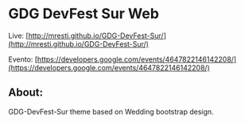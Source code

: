 GDG DevFest Sur Web
===================

Live: [http://mresti.github.io/GDG-DevFest-Sur/](http://mresti.github.io/GDG-DevFest-Sur/)

Evento: [https://developers.google.com/events/4647822146142208/](https://developers.google.com/events/4647822146142208/)


About:
------
GDG-DevFest-Sur theme based on Wedding bootstrap design.
